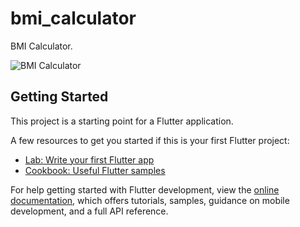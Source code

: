 # bmi_calculator

BMI Calculator.

![BMI Calculator](https://github.com/Farid023/bmi-calculator/assets/113825490/5883906f-175d-40e9-9c6f-9dfabc7a5abd)


## Getting Started

This project is a starting point for a Flutter application.

A few resources to get you started if this is your first Flutter project:

- [Lab: Write your first Flutter app](https://docs.flutter.dev/get-started/codelab)
- [Cookbook: Useful Flutter samples](https://docs.flutter.dev/cookbook)

For help getting started with Flutter development, view the
[online documentation](https://docs.flutter.dev/), which offers tutorials,
samples, guidance on mobile development, and a full API reference.



